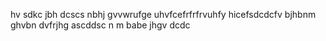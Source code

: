 hv
sdkc
jbh
dcscs
nbhj
gvvwrufge
uhvfcefrfrfrvuhfy
hicefsdcdcfv
bjhbnm
ghvbn
dvfrjhg
ascddsc
n m 
babe
jhgv
dcdc
